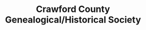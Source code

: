 ---
layout: repo
title: "Crawford County Genealogical/Historical Society"
id: 25693
permalink: repos/25693/
---